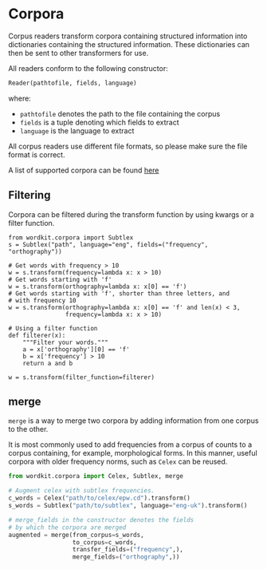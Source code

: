 # Corpora

Corpus readers transform corpora containing structured information into dictionaries containing the structured information.
These dictionaries can then be sent to other transformers for use.

All readers conform to the following constructor:

```python
Reader(pathtofile, fields, language)
```

where:
* `pathtofile` denotes the path to the file containing the corpus
* `fields` is a tuple denoting which fields to extract
* `language` is the language to extract

All corpus readers use different file formats, so please make sure the file format is correct.

A list of supported corpora can be found [here](../../)

## Filtering

Corpora can be filtered during the transform function by using kwargs or a
filter function.

```
from wordkit.corpora import Subtlex
s = Subtlex("path", language="eng", fields=("frequency", "orthography"))

# Get words with frequency > 10
w = s.transform(frequency=lambda x: x > 10)
# Get words starting with 'f'
w = s.transform(orthography=lambda x: x[0] == 'f')
# Get words starting with 'f', shorter than three letters, and
# with frequency 10
w = s.transform(orthography=lambda x: x[0] == 'f' and len(x) < 3,
                frequency=lambda x: x > 10)

# Using a filter function
def filterer(x):
    """Filter your words."""
    a = x['orthography'][0] == 'f'
    b = x['frequency'] > 10
    return a and b

w = s.transform(filter_function=filterer)

```

## merge

`merge` is a way to merge two corpora by adding information from one corpus to the other.

It is most commonly used to add frequencies from a corpus of counts to a corpus containing, for example, morphological forms. In this manner, useful corpora with older frequency norms, such as `Celex` can be reused.

```python
from wordkit.corpora import Celex, Subtlex, merge

# Augment celex with subtlex frequencies.
c_words = Celex("path/to/celex/epw.cd").transform()
s_words = Subtlex("path/to/subtlex", language="eng-uk").transform()

# merge_fields in the constructor denotes the fields
# by which the corpora are merged
augmented = merge(from_corpus=s_words,
                  to_corpus=c_words,
                  transfer_fields=("frequency",),
                  merge_fields=("orthography",))

```
